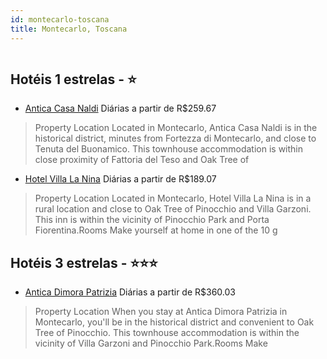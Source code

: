 ```yaml
---
id: montecarlo-toscana
title: Montecarlo, Toscana
---
```


<center><img src="https://assets.cosmos-data.com/1/0130cefdef7acd0aa7f37f7aae7bfb5d-337095.jpg" alt="" /></center>


## Hotéis 1 estrelas - ⭐️

-    [Antica Casa Naldi](https://www.hurb.com/hoteis/montecarlo/antica-casa-naldi-JNP-JP912451?cmp=18055) Diárias a partir de R$259.67
   > Property Location Located in Montecarlo, Antica Casa Naldi is in the historical district, minutes from Fortezza di Montecarlo, and close to Tenuta del Buonamico.  This townhouse accommodation is within close proximity of Fattoria del Teso and Oak Tree of 
-    [Hotel Villa La Nina](https://www.hurb.com/hoteis/montecarlo/hotel-villa-la-nina-JNP-JP288608?cmp=18055) Diárias a partir de R$189.07
   > Property Location Located in Montecarlo, Hotel Villa La Nina is in a rural location and close to Oak Tree of Pinocchio and Villa Garzoni. This inn is within the vicinity of Pinocchio Park and Porta Fiorentina.Rooms Make yourself at home in one of the 10 g

## Hotéis 3 estrelas - ⭐️⭐️⭐️

-    [Antica Dimora Patrizia](https://www.hurb.com/hoteis/montecarlo/antica-dimora-patrizia-JNP-JP956872?cmp=18055) Diárias a partir de R$360.03
   > Property Location When you stay at Antica Dimora Patrizia in Montecarlo, you&apos;ll be in the historical district and convenient to Oak Tree of Pinocchio. This townhouse accommodation is within the vicinity of Villa Garzoni and Pinocchio Park.Rooms Make 
